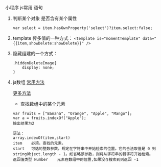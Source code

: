 小程序 js常用  语句



1. 判断某个对象 是否含有某个属性 

	`var select = item.hasOwnProperty('select')?item.select:false;`
	
2. template 传多值的一种方式：
	`<template is="momentTemplate" data="{{item,showDelete:showDelete}}" />`
3. 隐藏组建的一个方式：

	```
	.hiddenDeleteImage{
  		display: none;
	}
	```
4. js数组  [常用方法](https://www.w3schools.com/js/js_array_methods.asp)

	[更多方法](https://www.w3schools.com/jsref/jsref_obj_array.asp)
	
	* 查找数组中的某个元素
	
	```
	var fruits = ["Banana", "Orange", "Apple", "Mango"];
	var a = fruits.indexOf("Apple");
	输出结果为2
	
	语法：
	array.indexOf(item,start)
	item	必须。查找的元素。
	start	可选的整数参数。规定在字符串中开始检索的位置。它的合法取值是 0 到 	stringObject.length - 1。如省略该参数，则将从字符串的首字符开始检索。
	返回值类型 Number	元素在数组中的位置,如果没与搜索到则返回 -1
	
	```



	
	
